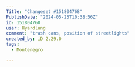 ```yaml
---
Title: "Changeset #151804768"
PublishDate: "2024-05-25T10:38:56Z"
id: 151804768
user: Hyardlung
comment: "trash cans, position of streetlights"
created_by: iD 2.29.0
tags:
  - Montenegro

---
```

